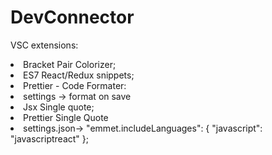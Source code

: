# DevConnector


VSC extensions:
 <li> Bracket Pair Colorizer;</li>
 <li>  ES7 React/Redux snippets;</li>
 <li>  Prettier - Code Formater:
       <li>  settings -> format on save</li>
       <li>  Jsx Single quote;</li>
       <li>  Prettier Single Quote</li>
       <li>  settings.json->   "emmet.includeLanguages": {
        "javascript": "javascriptreact"
        };</li>
         </li>
         </li>
  
  
